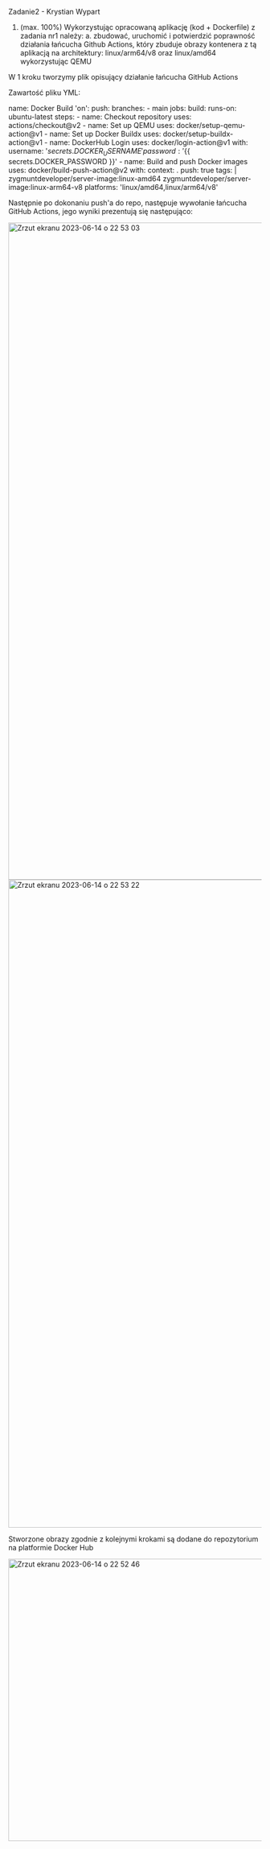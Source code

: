 Zadanie2 - Krystian Wypart

1. (max. 100%)
Wykorzystując opracowaną aplikację (kod + Dockerfile) z zadania nr1 należy:
a. zbudować, uruchomić i potwierdzić poprawność działania łańcucha Github Actions,
który zbuduje obrazy kontenera z tą aplikacją na architektury: linux/arm64/v8 oraz linux/amd64 wykorzystując QEMU

W 1 kroku tworzymy plik opisujący działanie łańcucha GitHub Actions

Zawartość pliku YML:

name: Docker Build
'on':
  push:
    branches:
      - main
jobs:
  build:
    runs-on: ubuntu-latest
    steps:
      - name: Checkout repository
        uses: actions/checkout@v2
      - name: Set up QEMU
        uses: docker/setup-qemu-action@v1
      - name: Set up Docker Buildx
        uses: docker/setup-buildx-action@v1
      - name: DockerHub Login
        uses: docker/login-action@v1
        with:
          username: '${{ secrets.DOCKER_USERNAME }}'
          password: '${{ secrets.DOCKER_PASSWORD }}'
      - name: Build and push Docker images
        uses: docker/build-push-action@v2
        with:
          context: .
          push: true
          tags: |
            zygmuntdeveloper/server-image:linux-amd64
            zygmuntdeveloper/server-image:linux-arm64-v8
          platforms: 'linux/amd64,linux/arm64/v8'


Następnie po dokonaniu push'a do repo, następuje wywołanie łańcucha GitHub Actions, jego wyniki prezentują się następująco:

<img width="1306" alt="Zrzut ekranu 2023-06-14 o 22 53 03" src="https://github.com/vcxxkv/zadanie2-pfswcho/assets/134099778/e5cff443-18e4-4376-9bf9-145f1ba79592">
<img width="1288" alt="Zrzut ekranu 2023-06-14 o 22 53 22" src="https://github.com/vcxxkv/zadanie2-pfswcho/assets/134099778/ea24dc47-5521-4c2a-95f4-9735020d963b">

Stworzone obrazy zgodnie z kolejnymi krokami są dodane do repozytorium na platformie Docker Hub

<img width="561" alt="Zrzut ekranu 2023-06-14 o 22 52 46" src="https://github.com/vcxxkv/zadanie2-pfswcho/assets/134099778/65b0e0c6-a2c1-4705-af34-ff10f874303a">
